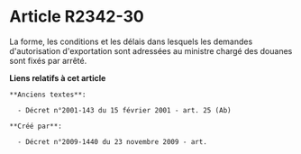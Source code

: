 # Article R2342-30

La forme, les conditions et les délais dans lesquels les demandes d'autorisation d'exportation sont adressées au ministre
chargé des douanes sont fixés par arrêté.

**Liens relatifs à cet article**

	**Anciens textes**:

	  - Décret n°2001-143 du 15 février 2001 - art. 25 (Ab)

	**Créé par**:

	  - Décret n°2009-1440 du 23 novembre 2009 - art.

